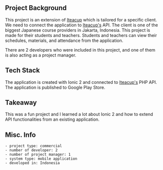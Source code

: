 ## Project Background
This project is an extension of [Iteacup](/projects/iteacup) which is tailored for a specific client. We need to connect the application to [Iteacup's](/projects/iteacup) API. The client is one of the biggest Japanese course providers in Jakarta, Indonesia. This project is made for their students and teachers. Students and teachers can view their schedules, materials, and attendance from the application.

There are 2 developers who were included in this project, and one of them is also acting as a project manager.

## Tech Stack
The application is created with Ionic 2 and connected to [Iteacup's](/projects/iteacup) PHP API. The application is published to Google Play Store.

## Takeaway
This was a fun project and I learned a lot about Ionic 2 and how to extend API functionalities from an existing application.

## Misc. Info
    - project type: commercial
    - number of developer: 2
    - number of project manager: 1
    - system type: mobile application
    - developed in: Indonesia